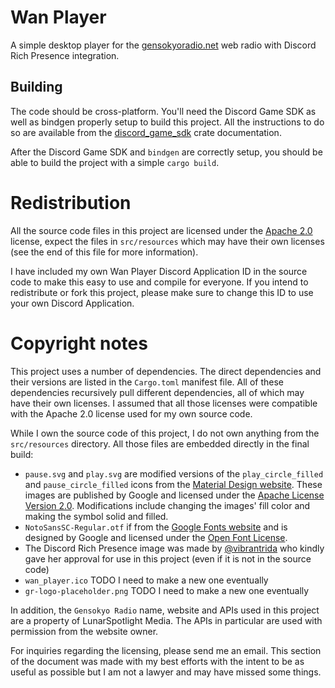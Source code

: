 # Wan Player

A simple desktop player for the [gensokyoradio.net](https://gensokyoradio.net/) web radio with Discord Rich Presence
integration.

## Building

The code should be cross-platform. You'll need the Discord Game SDK as well as bindgen properly setup to build this 
project. All the instructions to do so are available from the
[discord_game_sdk](https://crates.io/crates/discord_game_sdk) crate documentation.

After the Discord Game SDK and `bindgen` are correctly setup, you should be able to build the project with a simple
`cargo build`.

# Redistribution

All the source code files in this project are licensed under the
[Apache 2.0](https://www.apache.org/licenses/LICENSE-2.0.txt) license, expect the files in `src/resources` which may
have their own licenses (see the end of this file for more information).

I have included my own Wan Player Discord Application ID in the source code to make this easy to use and compile for
everyone. If you intend to redistribute or fork this project, please make sure to change this ID to use your own Discord
Application.

# Copyright notes

This project uses a number of dependencies. The direct dependencies and their versions are listed in the `Cargo.toml`
manifest file. All of these dependencies recursively pull different dependencies, all of which may have their own
licenses. I assumed that all those licenses were compatible with the Apache 2.0 license used for my own source code.

While I own the source code of this project, I do not own anything from the `src/resources` directory. All those files
are embedded directly in the final build:
- `pause.svg` and `play.svg` are modified versions of the `play_circle_filled` and `pause_circle_filled` icons from the
	[Material Design website](https://material.io/resources/icons/). These images are published by Google and licensed
	under the [Apache License Version 2.0](https://www.apache.org/licenses/LICENSE-2.0.txt). Modifications include
	changing the images' fill color and making the symbol solid and filled.
- `NotoSansSC-Regular.otf` if from the [Google Fonts website](https://fonts.google.com/) and is designed by Google and
	licensed under the [Open Font License](https://scripts.sil.org/OFL).
- The Discord Rich Presence image was made by [@vibrantrida](https://twitter.com/vibrantrida) who kindly gave her
	approval for use in this project (even if it is not in the source code)
- `wan_player.ico` TODO I need to make a new one eventually
- `gr-logo-placeholder.png` TODO I need to make a new one eventually

In addition, the `Gensokyo Radio` name, website and APIs used in this project are a property of LunarSpotlight Media.
The APIs in particular are used with permission from the website owner.

For inquiries regarding the licensing, please send me an email. This section of the document was made with my best
efforts with the intent to be as useful as possible but I am not a lawyer and may have missed some things.
